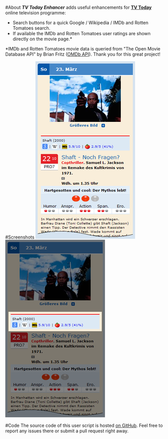 #About
**_TV Today Enhancer_** adds useful enhancements for [**TV Today**](http://www.tvtoday.de/) online television programme:
- Search buttons for a quick Google / Wikipedia / IMDb and Rotten Tomatoes search.
- If available the IMDb and Rotten Tomatoes user ratings are shown directly on the movie page.*

*IMDb and Rotten Tomatoes movie data is queried from "The Open Movie Database API" by Brian Fritz ([OMDb API](http://www.omdbapi.com/)). Thank you for this great project!

#Screenshots
![](https://raw.githubusercontent.com/Ede123/userscripts/master/screenshots/TV_Today_Enhancer_1.png) ![](https://raw.githubusercontent.com/Ede123/userscripts/master/screenshots/TV_Today_Enhancer_2.png)

#Code
The source code of this user script is hosted [on GitHub](https://github.com/Ede123/userscripts). Feel free to report any issues there or submit a pull request right away.